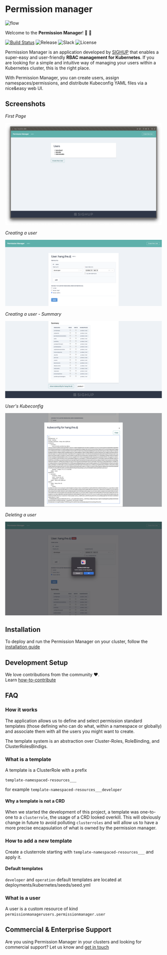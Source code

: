 # Permission manager

![flow](./docs/assets/flow.gif)

Welcome to the **Permission Manager**! :tada: :tada:

[![Build Status](https://ci.sighup.io/api/badges/sighupio/permission-manager/status.svg)](https://ci.sighup.io/sighupio/permission-manager)
![Release](https://img.shields.io/github/v/release/sighupio/permission-manager?label=PM)
![Slack](https://img.shields.io/badge/slack-@kubernetes/fury-yellow.svg?logo=slack)
![License](https://img.shields.io/github/license/sighupio/permission-manager)

Permission Manager is an application developed by [SIGHUP](https://sighup.io) that enables a super-easy and user-friendly **RBAC management for Kubernetes**. If you are looking for a simple and intuitive way of managing your users within a Kubernetes cluster, this is the right place.

With Permission Manager, you can create users, assign namespaces/permissions, and distribute Kubeconfig YAML files via a nice&easy web UI.

## Screenshots

_First Page_

![First Page](docs/assets/first-page.png)

_Creating a user_

![Creating a user](docs/assets/create-user.png)

_Creating a user - Summary_

![Create user Sumary](docs/assets/create-user-summary.png)

_User's Kubeconfig_

![User's Kubeconfig](docs/assets/users-kubeconfig.png)

_Deleting a user_

![Deleting a user](docs/assets/delete-user.png)
## Installation

To deploy and run the Permission Manager on your cluster, follow the [installation guide](docs/installation.md)

## Development Setup

We love contributions from the community :heart:.  
Learn [how-to-contribute](docs/how-to-contribute.md)

## FAQ

### How it works

The application allows us to define and select permission standard templates (those defining who can do what, within a namespace or globally) and associate them with all the users you might want to create.

The template system is an abstraction over Cluster-Roles, RoleBinding, and ClusterRolesBindigs.

### What is a template

A template is a ClusterRole with a prefix

`template-namespaced-resources___`

for example
`template-namespaced-resources___developer`

#### Why a template is not a CRD

When we started the development of this project, a template was one-to-one to a `clusterrole`, the usage of a CRD looked overkill. This will obviously change in future to avoid polluting `clusterroles` and will allow us to have a more precise encapsulation of what is owned by the permission manager.

### How to add a new template

Create a clusterrole starting with `template-namespaced-resources___` and apply it.

#### Default templates

`developer` and `operation` default templates are located at deployments/kubernetes/seeds/seed.yml

### What is a user

A user is a custom resource of kind `permissionmanagerusers.permissionmanager.user`

## Commercial & Enterprise Support

Are you using Permission Manager in your clusters and looking for commercial support? Let us know and [get in touch](mailto:sales@sighup.io)
